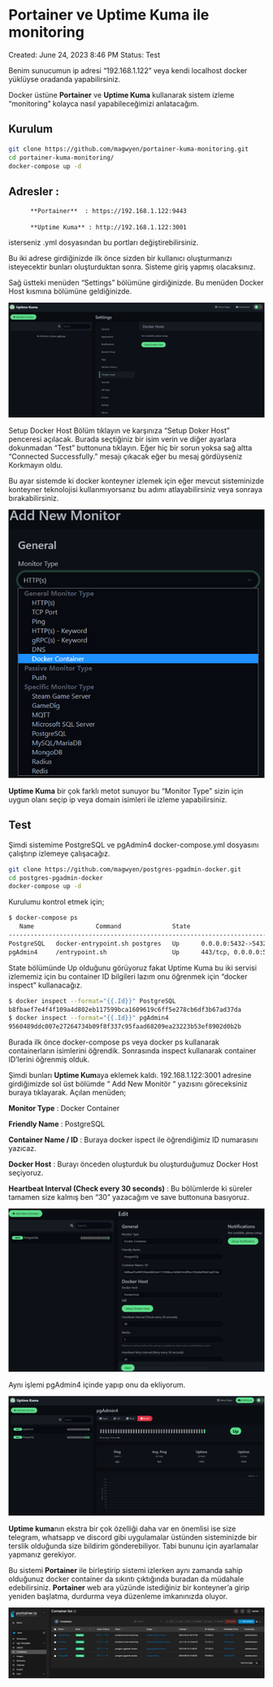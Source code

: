 
# Portainer ve Uptime Kuma ile monitoring

Created: June 24, 2023 8:46 PM
Status: Test

Benim sunucumun ip adresi “192.168.1.122” veya kendi localhost docker yüklüyse oradanda yapabilirsiniz. 

Docker üstüne **Portainer** ve **Uptime Kuma** kullanarak sistem izleme “monitoring” kolayca nasıl yapabileceğimizi anlatacağım.

## Kurulum

```bash
git clone https://github.com/magwyen/portainer-kuma-monitoring.git
cd portainer-kuma-monitoring/
docker-compose up -d
```

## Adresler :

          **Portainer**  : https://192.168.1.122:9443

          **Uptime Kuma** : http://192.168.1.122:3001

isterseniz .yml dosyasından bu portları değiştirebilirsiniz.

Bu iki adrese girdiğinizde ilk önce sizden bir kullanıcı oluşturmanızı isteyecektir bunları oluşturduktan sonra. Sisteme giriş yapmış olacaksınız.

Sağ üstteki menüden “Settings” bölümüne girdiğinizde. Bu menüden Docker Host kısmına bölümüne geldiğinizde.

![Untitled](https://github.com/magwyen/portainer-kuma-monitoring/blob/main/img/kuma4.png)

Setup Docker Host Bölüm tıklayın ve karşınıza “Setup Doker Host” penceresi açılacak. Burada seçtiğiniz bir isim verin ve diğer ayarlara dokunmadan “Test” buttonuna tıklayın. Eğer hiç bir sorun yoksa sağ altta “Connected Successfully.”  mesajı çıkacak eğer bu mesaj gördüyseniz Korkmayın oldu.

Bu ayar sistemde ki docker konteyner izlemek için eğer mevcut sisteminizde konteyner teknolojisi kullanmıyorsanız bu adımı atlayabilirsiniz veya sonraya bırakabilirsiniz.

![Untitled](https://github.com/magwyen/portainer-kuma-monitoring/blob/main/img/kuma1.png)

**Uptime Kuma** bir çok farklı metot sunuyor bu “Monitor Type” sizin için uygun olanı seçip ip veya domain isimleri ile izleme yapabilirsiniz.

## Test

Şimdi sistemime PostgreSQL ve pgAdmin4 docker-compose.yml dosyasını çalıştırıp izlemeye çalışacağız.

```bash
git clone https://github.com/magwyen/postgres-pgadmin-docker.git
cd postgres-pgadmin-docker
docker-compose up -d
```

Kurulumu kontrol etmek için;

```bash
$ docker-compose ps
   Name                 Command              State                             Ports
--------------------------------------------------------------------------------------------------------------
PostgreSQL   docker-entrypoint.sh postgres   Up      0.0.0.0:5432->5432/tcp,:::5432->5432/tcp
pgAdmin4     /entrypoint.sh                  Up      443/tcp, 0.0.0.0:5050->5050/tcp,:::5050->5050/tcp, 80/tcp
```

State bölümünde Up olduğunu görüyoruz fakat Uptime Kuma bu iki servisi izlememiz için bu container ID bilgileri lazım onu öğrenmek için “docker inspect” kullanacağız.

```bash
$ docker inspect --format="{{.Id}}" PostgreSQL
b8fbaef7e4f4f109a4d802eb117599bca1609619c6ff5e278cb6df3b67ad37da
$ docker inspect --format="{{.Id}}" pgAdmin4
9560489ddc007e27264734b09f8f337c95faad68209ea23223b53ef8902d0b2b

```

Burada ilk önce docker-compose ps veya docker ps kullanarak containerların isimlerini öğrendik. Sonrasında inspect kullanarak container ID’lerini öğrenmiş olduk.

Şimdi bunları **Uptime Kum**aya eklemek kaldı. 192.168.1.122:3001 adresine girdiğimizde sol üst bölümde “ Add New Monitör “ yazısını göreceksiniz buraya tıklayarak. Açılan menüden;

**Monitor Type** : Docker Container

**Friendly Name** : PostgreSQL

**Container Name / ID** : Buraya docker ispect ile öğrendiğimiz ID numarasını yazıcaz.

**Docker Host** : Burayı önceden oluşturduk bu oluşturduğumuz Docker Host seçiyoruz.

**Heartbeat Interval (Check every 30 seconds)** : Bu bölümlerde ki süreler tamamen size kalmış ben “30” yazacağım ve save buttonuna basıyoruz.

![Untitled](https://github.com/magwyen/portainer-kuma-monitoring/blob/main/img/kuma2.png)

Aynı işlemi pgAdmin4 içinde yapıp onu da ekliyorum.

![Untitled](https://github.com/magwyen/portainer-kuma-monitoring/blob/main/img/kuma3.png)

**Uptime kuma**nın ekstra bir çok özelliği daha var en önemlisi ise size telegram, whatsapp ve discord gibi uygulamalar üstünden sisteminizde bir terslik olduğunda size bildirim gönderebiliyor. Tabi bununu için ayarlamalar yapmanız gerekiyor. 

Bu sistemi **Portainer** ile birleştirip sistemi izlerken aynı zamanda sahip olduğunuz docker container da sıkıntı çıktığında buradan da müdahale edebilirsiniz. **Portainer** web ara yüzünde istediğiniz bir konteyner’a girip yeniden başlatma, durdurma veya düzenleme imkanınızda oluyor.

![Untitled](https://github.com/magwyen/portainer-kuma-monitoring/blob/main/img/portainer.png)
